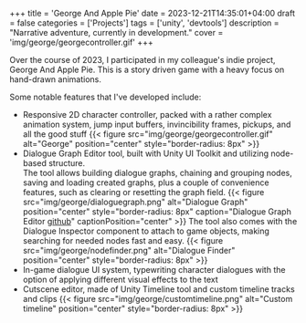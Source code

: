 +++
title = 'George And Apple Pie'
date = 2023-12-21T14:35:01+04:00
draft = false
categories = ['Projects']
tags = ['unity', 'devtools']
description = "Narrative adventure, currently in development."
cover = 'img/george/georgecontroller.gif'
+++

Over the course of 2023, I participated in my colleague's indie project, George And Apple Pie. This is a story driven game with a heavy focus on hand-drawn animations.

Some notable features that I've developed include:
- Responsive 2D character controller, packed with a rather complex animation system, jump input buffers, invincibility frames, pickups, and all the good stuff
{{< figure src="img/george/georgecontroller.gif" alt="George" position="center" style="border-radius: 8px" >}}
- Dialogue Graph Editor tool, built with Unity UI Toolkit and utilizing node-based structure.  
The tool allows building dialogue graphs, chaining and grouping nodes, saving and loading created graphs, plus a couple of convenience features, such as clearing or resetting the graph field.
{{< figure src="img/george/dialoguegraph.png" alt="Dialogue Graph" position="center" style="border-radius: 8px" caption="Dialogue Graph Editor [github](https://github.com/TheCHead/DialogueGraphTool)" captionPosition="center" >}}
The tool also comes with the Dialogue Inspector component to attach to game objects, making searching for needed nodes fast and easy.
{{< figure src="img/george/nodefinder.png" alt="Dialogue Finder" position="center" style="border-radius: 8px" >}}
- In-game dialogue UI system, typewriting character dialogues with the option of applying different visual effects to the text
- Cutscene editor, made of Unity Timeline tool and custom timeline tracks and clips
{{< figure src="img/george/customtimeline.png" alt="Custom timeline" position="center" style="border-radius: 8px" >}}